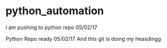 # python_automation

I am pushing to python repo 05/02/17

Python Repo ready 05/02/17
And this git is doing my heasdingg